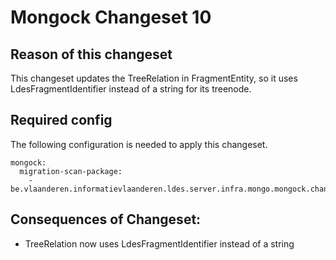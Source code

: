 # Mongock Changeset 10


## Reason of this changeset
This changeset updates the TreeRelation in FragmentEntity, so it uses LdesFragmentIdentifier instead of a string for its treenode.


## Required config
The following configuration is needed to apply this changeset.

```
mongock:
  migration-scan-package:
    - be.vlaanderen.informatievlaanderen.ldes.server.infra.mongo.mongock.changeset10
```

## Consequences of Changeset:
* TreeRelation now uses LdesFragmentIdentifier instead of a string
